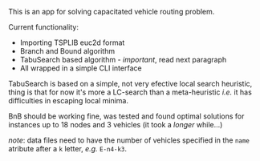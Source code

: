 This is an app for solving capacitated vehicle routing problem.


Current functionality:
* Importing TSPLIB euc2d format
* Branch and Bound algorithm
* TabuSearch based algorithm - *important*, read next paragraph
* All wrapped in a simple CLI interface


TabuSearch is based on a simple, not very efective local search heuristic, thing is that for now it's more a LC-search than a meta-heuristic *i.e.* it has difficulties in escaping local minima.


BnB should be working fine, was tested and found optimal solutions for instances up to 18 nodes and 3 vehicles (it took a *longer* while...)


*note*: data files need to have the number of vehicles specified in the `name` atribute after a `k` letter, *e.g.* `E-n4-k3`.
